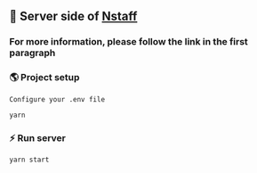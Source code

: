 ## 📱 Server side of [Nstaff](https://github.com/DevKica/nstaff-client)

### For more information, please follow the link in the first paragraph

### 🌎 Project setup

```
Configure your .env file

yarn
```

### ⚡ Run server

```
yarn start
```
